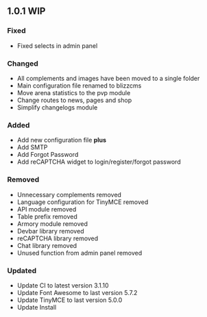 ## 1.0.1 WIP

### Fixed

- Fixed selects in admin panel

### Changed

- All complements and images have been moved to a single folder
- Main configuration file renamed to blizzcms
- Move arena statistics to the pvp module
- Change routes to news, pages and shop
- Simplify changelogs module

### Added

- Add new configuration file **plus**
- Add SMTP
- Add Forgot Password
- Add reCAPTCHA widget to login/register/forgot password

### Removed

- Unnecessary complements removed
- Language configuration for TinyMCE removed
- API module removed
- Table prefix removed
- Armory module removed
- Devbar library removed
- reCAPTCHA library removed
- Chat library removed
- Unused function from admin panel removed

### Updated

- Update CI to latest version 3.1.10
- Update Font Awesome to last version 5.7.2
- Update TinyMCE to last version 5.0.0
- Update Install
